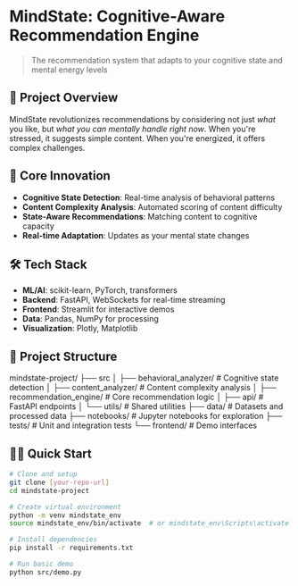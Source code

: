 # MindState: Cognitive-Aware Recommendation Engine

> The recommendation system that adapts to your cognitive state and mental energy levels

## 🚀 Project Overview

MindState revolutionizes recommendations by considering not just *what* you like, but *what you can mentally handle right now*. When you're stressed, it suggests simple content. When you're energized, it offers complex challenges.

## 🧠 Core Innovation

- **Cognitive State Detection**: Real-time analysis of behavioral patterns
- **Content Complexity Analysis**: Automated scoring of content difficulty
- **State-Aware Recommendations**: Matching content to cognitive capacity
- **Real-time Adaptation**: Updates as your mental state changes

## 🛠️ Tech Stack

- **ML/AI**: scikit-learn, PyTorch, transformers
- **Backend**: FastAPI, WebSockets for real-time streaming
- **Frontend**: Streamlit for interactive demos
- **Data**: Pandas, NumPy for processing
- **Visualization**: Plotly, Matplotlib

## 📁 Project Structure
mindstate-project/
├── src
│   ├── behavioral_analyzer/     # Cognitive state detection
│   ├── content_analyzer/        # Content complexity analysis
│   ├── recommendation_engine/   # Core recommendation logic
│   ├── api/                    # FastAPI endpoints
│   └── utils/                  # Shared utilities
├── data/                       # Datasets and processed data
├── notebooks/                  # Jupyter notebooks for exploration
├── tests/                      # Unit and integration tests
└── frontend/                   # Demo interfaces


## 🏃‍♂️ Quick Start

```bash
# Clone and setup
git clone [your-repo-url]
cd mindstate-project

# Create virtual environment
python -m venv mindstate_env
source mindstate_env/bin/activate  # or mindstate_env\Scripts\activate on Windows

# Install dependencies
pip install -r requirements.txt

# Run basic demo
python src/demo.py